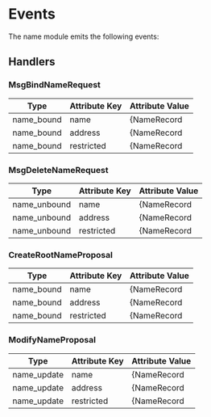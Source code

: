 # Events

The name module emits the following events:

## Handlers

### MsgBindNameRequest

| Type                  | Attribute Key         | Attribute Value           |
| --------------------- | --------------------- | ------------------------- |
| name_bound            | name                  | {NameRecord|Name}         |
| name_bound            | address               | {NameRecord|Address}      |
| name_bound            | restricted            | {NameRecord|Restricted}   |


### MsgDeleteNameRequest

| Type                  | Attribute Key         | Attribute Value           |
| --------------------- | --------------------- | ------------------------- |
| name_unbound          | name                  | {NameRecord|Name}         |
| name_unbound          | address               | {NameRecord|Address}      |
| name_unbound          | restricted            | {NameRecord|Restricted}   |


### CreateRootNameProposal

| Type                  | Attribute Key         | Attribute Value           |
| --------------------- | --------------------- | ------------------------- |
| name_bound            | name                  | {NameRecord|Name}         |
| name_bound            | address               | {NameRecord|Address}      |
| name_bound            | restricted            | {NameRecord|Restricted}   |


### ModifyNameProposal

| Type                  | Attribute Key         | Attribute Value           |
| --------------------- | --------------------- | ------------------------- |
| name_update           | name                  | {NameRecord|Name}         |
| name_update           | address               | {NameRecord|Address}      |
| name_update           | restricted            | {NameRecord|Restricted}   |